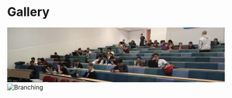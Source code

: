 # Gallery
![Branching](./assets/images/20190925/20190925_WelcomeFreshersBanner.jpg)
![Branching](./assets/images/20190925/20190925_WelcomeFreshersPerrysTalk.jpg)
